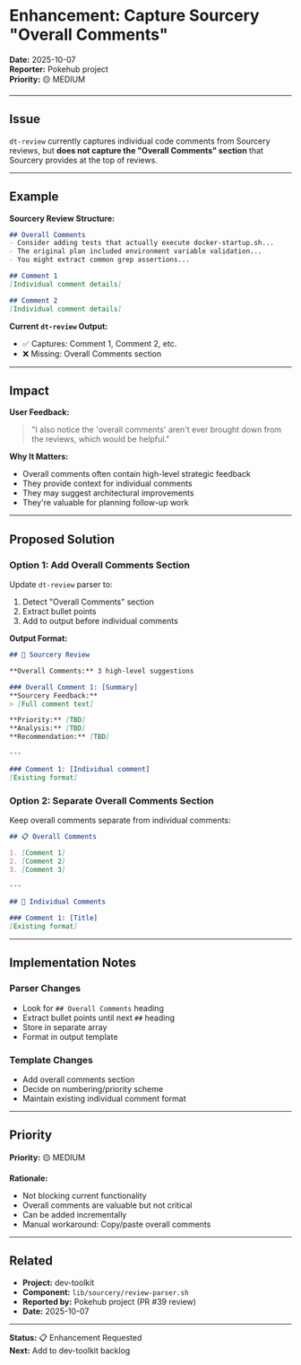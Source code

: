 # Enhancement: Capture Sourcery "Overall Comments"

**Date:** 2025-10-07  
**Reporter:** Pokehub project  
**Priority:** 🟡 MEDIUM

---

## Issue

`dt-review` currently captures individual code comments from Sourcery reviews, but **does not capture the "Overall Comments" section** that Sourcery provides at the top of reviews.

---

## Example

**Sourcery Review Structure:**
```markdown
## Overall Comments
- Consider adding tests that actually execute docker-startup.sh...
- The original plan included environment variable validation...
- You might extract common grep assertions...

## Comment 1
[Individual comment details]

## Comment 2
[Individual comment details]
```

**Current `dt-review` Output:**
- ✅ Captures: Comment 1, Comment 2, etc.
- ❌ Missing: Overall Comments section

---

## Impact

**User Feedback:**
> "I also notice the 'overall comments' aren't ever brought down from the reviews, which would be helpful."

**Why It Matters:**
- Overall comments often contain high-level strategic feedback
- They provide context for individual comments
- They may suggest architectural improvements
- They're valuable for planning follow-up work

---

## Proposed Solution

### Option 1: Add Overall Comments Section
Update `dt-review` parser to:
1. Detect "Overall Comments" section
2. Extract bullet points
3. Add to output before individual comments

**Output Format:**
```markdown
## 🎯 Sourcery Review

**Overall Comments:** 3 high-level suggestions

### Overall Comment 1: [Summary]
**Sourcery Feedback:**
> [Full comment text]

**Priority:** [TBD]
**Analysis:** [TBD]
**Recommendation:** [TBD]

---

### Comment 1: [Individual comment]
[Existing format]
```

### Option 2: Separate Overall Comments Section
Keep overall comments separate from individual comments:

```markdown
## 📋 Overall Comments

1. [Comment 1]
2. [Comment 2]
3. [Comment 3]

---

## 🎯 Individual Comments

### Comment 1: [Title]
[Existing format]
```

---

## Implementation Notes

### Parser Changes
- Look for `## Overall Comments` heading
- Extract bullet points until next `##` heading
- Store in separate array
- Format in output template

### Template Changes
- Add overall comments section
- Decide on numbering/priority scheme
- Maintain existing individual comment format

---

## Priority

**Priority:** 🟡 MEDIUM

**Rationale:**
- Not blocking current functionality
- Overall comments are valuable but not critical
- Can be added incrementally
- Manual workaround: Copy/paste overall comments

---

## Related

- **Project:** dev-toolkit
- **Component:** `lib/sourcery/review-parser.sh`
- **Reported by:** Pokehub project (PR #39 review)
- **Date:** 2025-10-07

---

**Status:** 📋 Enhancement Requested  
**Next:** Add to dev-toolkit backlog
